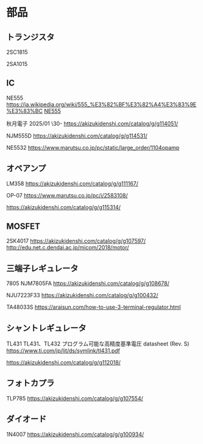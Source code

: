 # 部品
## トランジスタ
2SC1815

2SA1015

## IC
NE555
https://ja.wikipedia.org/wiki/555_%E3%82%BF%E3%82%A4%E3%83%9E%E3%83%BC
[NE555](https://github.com/JM3IIL/AmateurRadio/blob/main/NE555.md)

秋月電子 2025/01 \30-
https://akizukidenshi.com/catalog/g/g114051/

NJM555D
https://akizukidenshi.com/catalog/g/g114531/

NE5532
https://www.marutsu.co.jp/pc/static/large_order/1104opamp

## オペアンプ
LM358
https://akizukidenshi.com/catalog/g/g111167/

OP-07
https://www.marutsu.co.jp/pc/i/2583108/

https://akizukidenshi.com/catalog/g/g115314/




## MOSFET
2SK4017
https://akizukidenshi.com/catalog/g/g107597/
http://edu.net.c.dendai.ac.jp/micom/2018/motor/

## 三端子レギュレータ
7805
NJM7805FA
https://akizukidenshi.com/catalog/g/g108678/

NJU7223F33
https://akizukidenshi.com/catalog/g/g100432/

TA48033S
https://araisun.com/how-to-use-3-terminal-regulator.html

## シャントレギュレータ
TL431
TL431、TL432 プログラム可能な高精度基準電圧 datasheet (Rev. S)
https://www.ti.com/jp/lit/ds/symlink/tl431.pdf

https://akizukidenshi.com/catalog/g/g112018/


## フォトカプラ
TLP785
https://akizukidenshi.com/catalog/g/g107554/


## ダイオード
1N4007
https://akizukidenshi.com/catalog/g/g100934/


